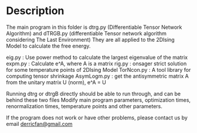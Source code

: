 # Description

The main program in this folder is
dtrg.py (Differentiable Tensor Network Algorithm) and
dTRGB.py (differentiable Tensor network algorithm considering The Last Environment)
They are all applied to the 2DIsing Model to calculate the free energy.

eig.py : Use power method to calculate the largest eigenvalue of the matrix
expm.py : Calculate e^A, where A is a matrix
rig.py : onsager strict solution for some temperature points of 2DIsing Model
TorNcon.py : A tool library for computing tensor shrinkage
AsymLogm.py : get the antisymmetric matrix A from the unitary matrix U (norm), e^A = U

Running dtrg or dtrgB directly should be able to run through, and can be behind these two files
Modify main program parameters, optimization times, renormalization times, temperature points and other parameters.

If the program does not work or have other problems, please contact us by email
derricfan@gmail.com


